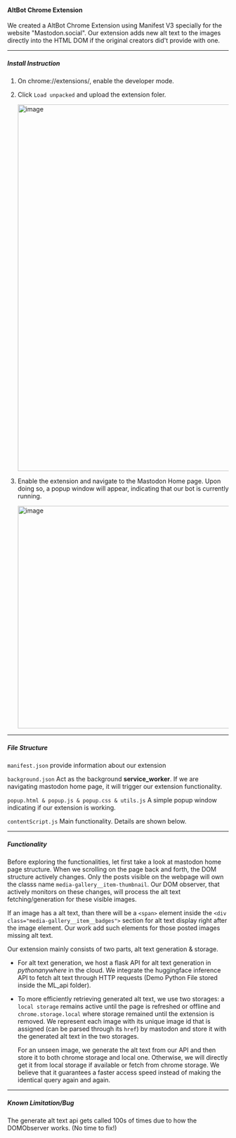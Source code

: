 #### AltBot Chrome Extension

We created a AltBot Chrome Extension using Manifest V3 specially for the website "Mastodon.social". Our extension adds new alt text to the images directly into the HTML DOM if the original creators did't provide with one.
****
##### Install Instruction
1. On chrome://extensions/, enable the developer mode.
   
2. Click `Load unpacked` and upload the extension foler.
   
   <img width="832" alt="image" src="https://github.com/CSE210-Fall23-Team2/AltBot/assets/78366188/95f490ea-cab5-4e8d-afe3-58af16b43580">
   
3. Enable the extension and navigate to the Mastodon Home page. Upon doing so, a popup window will appear, indicating that our bot is currently running.
   
   <img width="505" alt="image" src="https://github.com/CSE210-Fall23-Team2/AltBot/assets/78366188/8d10190c-5bf2-479a-91f8-38312d847768">
****
##### File Structure

`manifest.json` provide information about our extension

`background.json` Act as the background **service_worker**. If we are navigating mastodon home page, it will trigger our extension functionality.

`popup.html & popup.js & popup.css & utils.js` A simple popup window indicating if our extension is working.

`contentScript.js` Main functionality. Details are shown below.  

****
##### Functionality

Before exploring the functionalities, let first take a look at mastodon home page structure. When we scrolling on the page back and forth, the DOM structure actively changes. Only the posts visible on the webpage will own the classs name `media-gallery__item-thumbnail`. Our DOM observer, that actively monitors on these changes, will process the alt text fetching/generation for these visible images.

If an image has a alt text, than there will be a `<span>` element inside the `<div class="media-gallery__item__badges">` section for alt text display right after the image element. Our work add such elements for those posted images missing alt text.

Our extension mainly consists of two parts, alt text generation & storage.

- For alt text generation, we host a flask API for alt text generation in _pythonanywhere_ in the cloud. We integrate the huggingface inference API to fetch alt text through HTTP requests (Demo Python File stored inside the ML_api folder).

- To more efficiently retrieving generated alt text, we use two storages: a `local storage` remains active until the page is refreshed or offline and `chrome.storage.local` where storage remained until the extension is removed. We represent each image with its unique image id that is assigned (can be parsed through its `href`) by mastodon and store it with the generated alt text in the two storages.

  For an unseen image, we generate the alt text from our API and then store it to both chrome storage and local one. Otherwise, we will directly get it from local storage if available or fetch from chrome storage. We believe that it guarantees a faster access speed instead of making the identical query again and again.

****
##### Known Limitation/Bug

The generate alt text api gets called 100s of times due to how the DOMObserver works. (No time to fix!)
